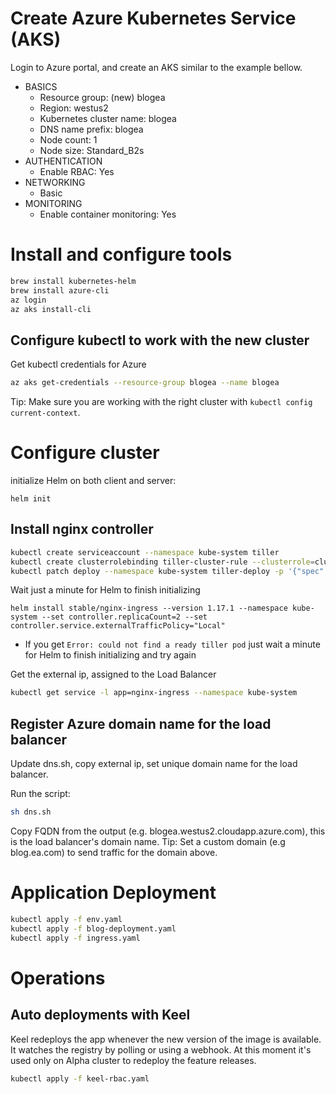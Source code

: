 # Create Azure Kubernetes Service (AKS)
Login to Azure portal, and create an AKS similar to the example bellow.

 - BASICS
    - Resource group: (new) blogea
    - Region: westus2
    - Kubernetes cluster name: blogea
    - DNS name prefix: blogea
    - Node count: 1
    - Node size: Standard_B2s
 - AUTHENTICATION
    - Enable RBAC: Yes
 - NETWORKING
    - Basic
 - MONITORING
    - Enable container monitoring: Yes

# Install and configure tools
```bash
brew install kubernetes-helm
brew install azure-cli
az login
az aks install-cli
```

## Configure kubectl to work with the new cluster
Get kubectl credentials for Azure
```bash
az aks get-credentials --resource-group blogea --name blogea
```
Tip: Make sure you are working with the right cluster with `kubectl config current-context`.

# Configure cluster
initialize Helm on both client and server:
```
helm init
```

## Install nginx controller
```bash
kubectl create serviceaccount --namespace kube-system tiller
kubectl create clusterrolebinding tiller-cluster-rule --clusterrole=cluster-admin --serviceaccount=kube-system:tiller
kubectl patch deploy --namespace kube-system tiller-deploy -p '{"spec":{"template":{"spec":{"serviceAccount":"tiller"}}}}'
```
Wait just a minute for Helm to finish initializing
```
helm install stable/nginx-ingress --version 1.17.1 --namespace kube-system --set controller.replicaCount=2 --set controller.service.externalTrafficPolicy="Local"
```
* If you get `Error: could not find a ready tiller pod` just wait a minute for Helm to finish initializing and try again

Get the external ip, assigned to the Load Balancer
```bash
kubectl get service -l app=nginx-ingress --namespace kube-system
```

## Register Azure domain name for the load balancer
Update dns.sh, copy external ip, set unique domain name for the load balancer.

Run the script:
```bash
sh dns.sh
```
Copy FQDN from the output (e.g. blogea.westus2.cloudapp.azure.com), this is the load balancer's domain name.
Tip: Set a custom domain (e.g blog.ea.com) to send traffic for the domain above.

# Application Deployment
```bash
kubectl apply -f env.yaml
kubectl apply -f blog-deployment.yaml
kubectl apply -f ingress.yaml
```

# Operations
## Auto deployments with Keel
Keel redeploys the app whenever the new version of the image is available.
It watches the registry by polling or using a webhook.
At this moment it's used only on Alpha cluster to redeploy the feature releases.
```bash
kubectl apply -f keel-rbac.yaml
```
